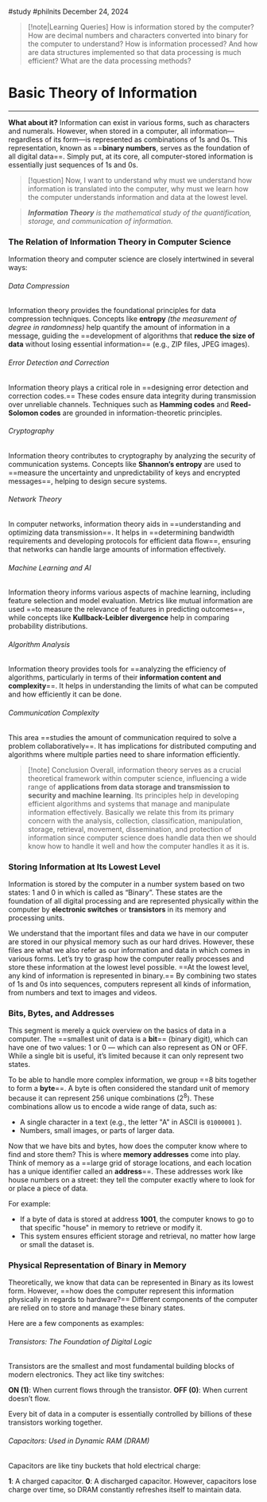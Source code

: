 #study #philnits
December 24, 2024

>[!note|Learning Queries]
>How is information stored by the computer? How are decimal numbers and characters converted into binary for the computer to understand? How is information processed? And how are data structures implemented so that data processing is much efficient? What are the data processing methods?
# **Basic Theory of Information**
***

**What about it?**
Information can exist in various forms, such as characters and numerals. However, when stored in a computer, all information—regardless of its form—is represented as combinations of 1s and 0s. This representation, known as ==**binary numbers**, serves as the foundation of all digital data==. Simply put, at its core, all computer-stored information is essentially just sequences of 1s and 0s.

>[!question]
Now, I want to understand why must we understand how information is translated into the computer, why must we learn how the computer understands information and data at the lowest level.

>***Information Theory** is the mathematical study of the quantification, storage, and communication of information.*

### The Relation of Information Theory in Computer Science
Information theory and computer science are closely intertwined in several ways:

###### Data Compression
Information theory provides the foundational principles for data compression techniques. Concepts like **entropy** *(the measurement of degree in randomness)* help quantify the amount of information in a message, guiding the ==development of algorithms that **reduce the size of data** without losing essential information== (e.g., ZIP files, JPEG images).

###### Error Detection and Correction
Information theory plays a critical role in ==designing error detection and correction codes.== These codes ensure data integrity during transmission over unreliable channels. Techniques such as **Hamming codes** and **Reed-Solomon codes** are grounded in information-theoretic principles.

###### Cryptography
Information theory contributes to cryptography by analyzing the security of communication systems. Concepts like **Shannon’s entropy** are used to ==measure the uncertainty and unpredictability of keys and encrypted messages==, helping to design secure systems.

###### Network Theory
In computer networks, information theory aids in ==understanding and optimizing data transmission==. It helps in ==determining bandwidth requirements and developing protocols for efficient data flow==, ensuring that networks can handle large amounts of information effectively.

###### Machine Learning and AI
Information theory informs various aspects of machine learning, including feature selection and model evaluation. Metrics like mutual information are used ==to measure the relevance of features in predicting outcomes==, while concepts like **Kullback-Leibler divergence** help in comparing probability distributions.

###### Algorithm Analysis
Information theory provides tools for ==analyzing the efficiency of algorithms, particularly in terms of their **information content and complexity**==. It helps in understanding the limits of what can be computed and how efficiently it can be done.

###### Communication Complexity
This area ==studies the amount of communication required to solve a problem collaboratively==. It has implications for distributed computing and algorithms where multiple parties need to share information efficiently.

>[!note] Conclusion
>Overall, information theory serves as a crucial theoretical framework within computer science, influencing a wide range of **applications from data storage and transmission to security and machine learning**. Its principles help in developing efficient algorithms and systems that manage and manipulate information effectively. Basically we relate this from its primary concern with the analysis, collection, classification, manipulation, storage, retrieval, movement, dissemination, and protection of information since computer science does handle data then we should know how to handle it well and how the computer handles it as it is.

### Storing Information at Its Lowest Level
Information is stored by the computer in a number system based on two states: 1 and 0 in which is called as “Binary”. These states are the foundation of all digital processing and are represented physically within the computer by **electronic switches** or **transistors** in its memory and processing units.

We understand that the important files and data we have in our computer are stored in our physical memory such as our hard drives. However, these files are what we also refer as our information and data in which comes in various forms. Let’s try to grasp how the computer really processes and store these information at the lowest level possible. ==At the lowest level, any kind of information is represented in binary.== By combining two states of 1s and 0s into sequences, computers represent all kinds of information, from numbers and text to images and videos.

### Bits, Bytes, and Addresses
This segment is merely a quick overview on the basics of data in a computer. The ==smallest unit of data is a **bit**== (binary digit), which can have one of two values: 1 or 0 — which can also represent as ON or OFF. While a single bit is useful, it’s limited because it can only represent two states.

To be able to handle more complex information, we group ==8 bits together to form a **byte**==. A byte is often considered the standard unit of memory because it can represent 256 unique combinations ($2^8$). These combinations allow us to encode a wide range of data, such as:
- A single character in a text (e.g., the letter "A" in ASCII is `01000001` ).
- Numbers, small images, or parts of larger data.

Now that we have bits and bytes, how does the computer know where to find and store them? This is where **memory addresses** come into play. Think of memory as a ==large grid of storage locations, and each location has a unique identifier called an **address**==. These addresses work like house numbers on a street: they tell the computer exactly where to look for or place a piece of data.

For example:
- If a byte of data is stored at address **1001**, the computer knows to go to that specific "house" in memory to retrieve or modify it.
- This system ensures efficient storage and retrieval, no matter how large or small the dataset is.

### Physical Representation of Binary in Memory
Theoretically, we know that data can be represented in Binary as its lowest form. However, ==how does the computer represent this information physically in regards to hardware?== Different components of the computer are relied on to store and manage these binary states.

Here are a few components as examples:

###### Transistors: The Foundation of Digital Logic
Transistors are the smallest and most fundamental building blocks of modern electronics. They act like tiny switches:

**ON (1)**: When current flows through the transistor.
**OFF (0)**: When current doesn’t flow.

Every bit of data in a computer is essentially controlled by billions of these transistors working together.

###### Capacitors: Used in Dynamic RAM (DRAM)
Capacitors are like tiny buckets that hold electrical charge:

**1**: A charged capacitor.
**0**: A discharged capacitor. However, capacitors lose charge over time, so DRAM constantly refreshes itself to maintain data.